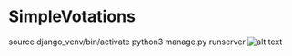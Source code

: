 # SimpleVotations
source django_venv/bin/activate
python3 manage.py runserver
![alt text](https://pvsmt99345.i.lithium.com/t5/image/serverpage/image-id/41242i1D8397BD21B07DA8?v=1.0)
